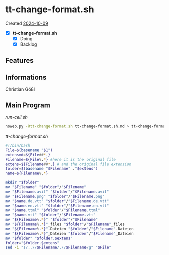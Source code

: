 # tt-change-format.sh
Created [2024-10-09](2024-10-09)

- [x] **tt-change-format.sh**
    - [x] Doing
    - [x] Backlog

## Features



## Informations
 Christian Gößl
## Main Program

*run-cell.sh*
```bash
noweb.py -Rtt-change-format.sh tt-change-format.sh.md > tt-change-format.sh && echo 'fertig'
```


*tt-change-format.sh*
```bash
#!/bin/bash
File=$(basename "$1")
extensmd=${File##*.}
Filename=${File%.*} #here it is the original file
extens=${Filename##*.} # and the original file extension
folder=$(basename "$Filename" ."$extens")
name=${Filename%.*}

mkdir "$folder"
mv "$Filename" "$folder"/"$Filename"
mv "$Filename.avif" "$folder"/"$Filename.avif"
mv "$Filename.png" "$folder"/"$Filename.png"
mv "$name.de.vtt" "$folder"/"$Filename.de.vtt"
mv "$name.en.vtt" "$folder"/"$Filename.en.vtt"
mv "$name.ttml" "$folder"/"$Filename.ttml"
mv "$name.vtt" "$folder"/"$Filename.vtt"
mv "${Filename%.*}" "$folder"/"$Filename"
mv "${Filename%.*}"_files "$folder"/"$Filename"_files
mv "${Filename%.*}"-Dateien "$folder"/"$Filename"-Dateien
mv "${Filename%.*}"_Dateien "$folder"/"$Filename"_Dateien
mv "$folder" "$folder.$extens"
folder="$folder.$extens"
sed -i "s/..\/$Filename/.\/$Filename/g" "$File"
```
